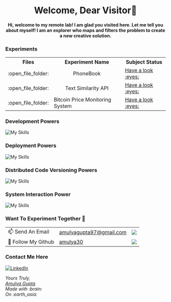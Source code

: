 <h1 align="center"> Welcome, Dear Visitor👋

<h4 align="center"> Hi, welcome to my remote lab! I am glad you visited here. Let me tell you about myself! I am an explorer who maps and filters the problem to create a new creative solution.</h4>

### Experiments

<table>
    <tr>
      <th> Files</th>
      <th> Experiment Name </th>
      <th> Subject Status </th>
    </tr>
    <tr>
      <td>:open_file_folder:</td>
      <td align="center">PhoneBook</td>
      <td><a href="https://github.com/amulya30/PhoneBook_CRUD">Have a look :eyes:</a></td>
    </tr>
     <tr>
      <td>:open_file_folder:</td>
      <td align="center">Text Similarity API</td>
      <td><a href="https://github.com/amulya30/Text_Similarity_API">Have a look :eyes:</a></td>
    </tr>
    <tr>
      <td>:open_file_folder:</td>
      <td>Bitcoin Price Monitoring System</td>
      <td><a href="https://github.com/amulya30/Bitcoin-Monitoring_System">Have a look :eyes:</a></td>
    </tr>
</table>

### Development Powers
![My Skills](https://skills.thijs.gg/icons?i=mongodb,expressjs,react,nodejs,mysql,javascript,python,flask,php,html,css&theme=dark)     

### Deployment Powers
![My Skills](https://skills.thijs.gg/icons?i=docker,aws,heroku&theme=dark)

### Distributed Code Versioning Powers
![My Skills](https://skills.thijs.gg/icons?i=git,github&theme=dark)

### System Interaction Power
![My Skills](https://skills.thijs.gg/icons?i=linux&theme=dark)

### Want To Experiment Together 🤝 

<table>
    <tr>
      <td>📫 Send An Email</td>
      <td><a href="mailto:amulyagupta97@gmail.com">amulyagupta97@gmail.com</a></email></td>
      <td><a href="mailto:amulyagupta97@gmail.com"><img src="https://img.shields.io/badge/Gmail-D14836?style=for-the-badge&logo=gmail&logoColor=white"/></a></td>
    </tr>
     <tr>
      <td>💾 Follow My Github</td>
      <td><a href="https://github.com/amulya30">amulya30</a></td>
      <td><a href="https://github.com/amulya30"><img src="https://img.shields.io/badge/Github-black?style=for-the-badge&logo=github"/></a></td>
    </tr>
</table>

### Contact Me Here
<a href="https://www.linkedin.com/in/amulyagupta/">![LinkedIn](https://skills.thijs.gg/icons?i=linkedin&theme=light)</a>

<i>
Yours Truly,
<br><a href="mailto:amulyagupta97@gmail.com">Amulya Gupta</a><br> 
Made with :brain: <br>
On :earth_asia:
</i>
